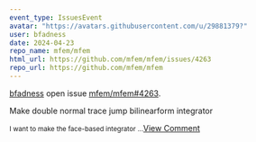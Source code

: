 ```yaml
---
event_type: IssuesEvent
avatar: "https://avatars.githubusercontent.com/u/29881379?"
user: bfadness
date: 2024-04-23
repo_name: mfem/mfem
html_url: https://github.com/mfem/mfem/issues/4263
repo_url: https://github.com/mfem/mfem
---
```


<a href='https://github.com/bfadness' target='_blank'>bfadness</a> open issue <a href='https://github.com/mfem/mfem/issues/4263' target='_blank'>mfem/mfem#4263</a>.

<p>Make double normal trace jump bilinearform integrator</p><small>I want to make the face-based integrator...</small><a href='https://github.com/mfem/mfem/issues/4263' target='_blank'>View Comment</a>